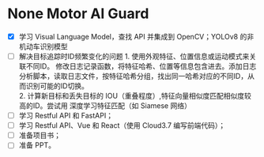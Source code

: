 # None Motor AI Guard
- [x] 学习 Visual Language Model，查找 API 并集成到 OpenCV；YOLOv8 的非机动车识别模型
- [ ] 解决目标追踪时ID频繁变化的问题
      1. 使用外观特征、位置信息或运动模式来关联不同ID。
         修改日志记录函数，将特征哈希、位置等信息包含进去。添加日志分析脚本，读取日志文件，按特征哈希分组，找出同一哈希对应的不同ID，从而识别可能的ID切换。  
      2. 计算新目标和丢失目标的 IOU（重叠程度）,特征向量相似度匹配相似度较高的ID。尝试用 深度学习特征匹配（如 Siamese 网络）  
- [ ] 学习 Restful API 和 FastAPI；
- [ ] 学习 Restful API、Vue 和 React（使用 Cloud3.7 编写前端代码）；
- [ ] 准备项目书；
- [ ] 准备 PPT。
